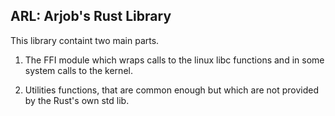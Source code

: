 ## ARL: Arjob's Rust Library

This library containt two main parts.
1. The FFI module which wraps calls to the linux libc functions and in some system calls to the
kernel.

2. Utilities functions, that are common enough but which are not provided by the Rust's own std lib.


